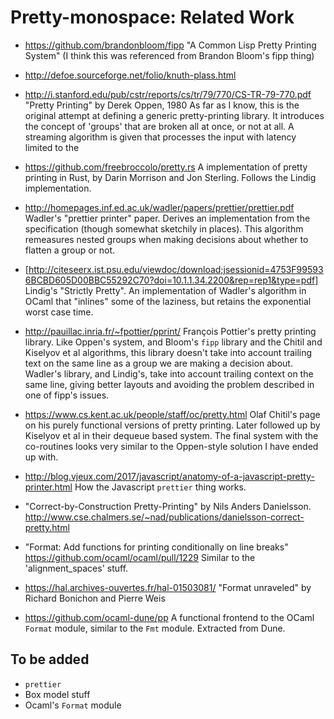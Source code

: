 # Pretty-monospace: Related Work

- https://github.com/brandonbloom/fipp "A Common Lisp Pretty Printing
  System" (I think this was referenced from Brandon Bloom's fipp
  thing)

- http://defoe.sourceforge.net/folio/knuth-plass.html

- http://i.stanford.edu/pub/cstr/reports/cs/tr/79/770/CS-TR-79-770.pdf
  "Pretty Printing" by Derek Oppen, 1980 As far as I know, this is the
  original attempt at defining a generic pretty-printing library. It
  introduces the concept of 'groups' that are broken all at once, or
  not at all. A streaming algorithm is given that processes the input
  with latency limited to the

- https://github.com/freebroccolo/pretty.rs A implementation of pretty
  printing in Rust, by Darin Morrison and Jon Sterling. Follows the
  Lindig implementation.

- http://homepages.inf.ed.ac.uk/wadler/papers/prettier/prettier.pdf
  Wadler's "prettier printer" paper. Derives an implementation from
  the specification (though somewhat sketchily in places). This
  algorithm remeasures nested groups when making decisions about
  whether to flatten a group or not.

- [http://citeseerx.ist.psu.edu/viewdoc/download;jsessionid=4753F995936BCBD605D00BBC55292C70?doi=10.1.1.34.2200&rep=rep1&type=pdf]
  Lindig's "Strictly Pretty". An implementation of Wadler's algorithm
  in OCaml that "inlines" some of the laziness, but retains the
  exponential worst case time.

- http://pauillac.inria.fr/~fpottier/pprint/ François Pottier's pretty
  printing library. Like Oppen's system, and Bloom's `fipp` library
  and the Chitil and Kiselyov et al algorithms, this library doesn't
  take into account trailing text on the same line as a group we are
  making a decision about. Wadler's library, and Lindig's, take into
  account trailing context on the same line, giving better layouts and
  avoiding the problem described in one of fipp's issues.

- https://www.cs.kent.ac.uk/people/staff/oc/pretty.html Olaf Chitil's
  page on his purely functional versions of pretty printing. Later
  followed up by Kiselyov et al in their dequeue based system. The
  final system with the co-routines looks very similar to the
  Oppen-style solution I have ended up with.

- http://blog.vjeux.com/2017/javascript/anatomy-of-a-javascript-pretty-printer.html
  How the Javascript `prettier` thing works.

- "Correct-by-Construction Pretty-Printing" by Nils Anders Danielsson.
  http://www.cse.chalmers.se/~nad/publications/danielsson-correct-pretty.html

- "Format: Add functions for printing conditionally on line breaks"
  https://github.com/ocaml/ocaml/pull/1229
  Similar to the 'alignment_spaces' stuff.

- https://hal.archives-ouvertes.fr/hal-01503081/
  "Format unraveled" by Richard Bonichon and Pierre Weis

- https://github.com/ocaml-dune/pp A functional frontend to the OCaml `Format` module, similar to the `Fmt` module. Extracted from Dune.

## To be added

- `prettier`
- Box model stuff
- Ocaml's `Format` module

